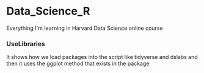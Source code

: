 # Data_Science_R
Everything I'm learning in Harvard Data Science online course

### UseLibraries
It shows how we load packages into the script like tidyverse and dslabs and then it uses the ggplot method that exists in the package